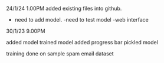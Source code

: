 24/1/24 1.00PM
 added existing files into github.
 - need to add model.
 -need to test model
 -web interface

30/1/23 9.00PM

added model
trained model
added progress bar
pickled model

training done on sample spam email dataset
